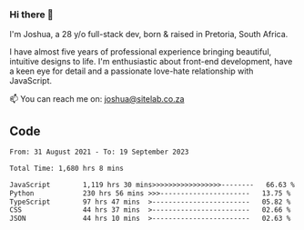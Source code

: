 ### Hi there 👋

I'm Joshua, a 28 y/o full-stack dev, born & raised in Pretoria, South Africa. 

I have almost five years of professional experience bringing beautiful, intuitive designs to life. I'm enthusiastic about front-end development, have a keen eye for detail and a passionate love-hate relationship with JavaScript.

📫 You can reach me on: joshua@sitelab.co.za

## **Code**

<!--START_SECTION:waka-->

```txt
From: 31 August 2021 - To: 19 September 2023

Total Time: 1,680 hrs 8 mins

JavaScript        1,119 hrs 30 mins>>>>>>>>>>>>>>>>>--------   66.63 %
Python            230 hrs 56 mins >>>----------------------   13.75 %
TypeScript        97 hrs 47 mins  >------------------------   05.82 %
CSS               44 hrs 37 mins  >------------------------   02.66 %
JSON              44 hrs 10 mins  >------------------------   02.63 %
```

<!--END_SECTION:waka-->
